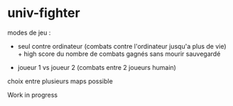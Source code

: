 # univ-fighter
modes de jeu :

- seul contre ordinateur (combats contre l'ordinateur jusqu'a plus de vie) + high score du nombre de combats gagnés sans mourir sauvegardé

- joueur 1 vs joueur 2 (combats entre 2 joueurs humain)

choix entre plusieurs maps possible

Work in progress
